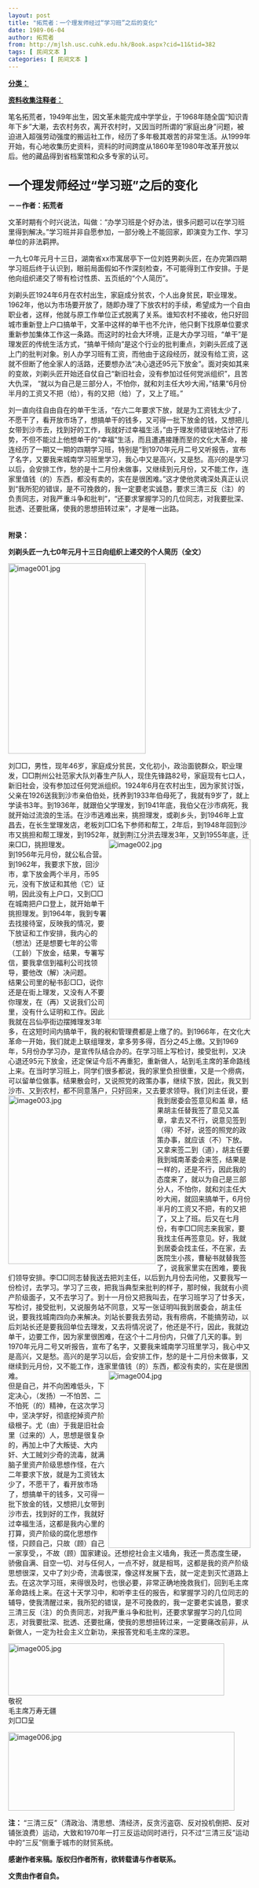 ```yaml
---
layout: post
title: "拓荒者：一个理发师经过“学习班”之后的变化"
date: 1989-06-04
author: 拓荒者
from: http://mjlsh.usc.cuhk.edu.hk/Book.aspx?cid=11&tid=382
tags: [ 民间文本 ]
categories: [ 民间文本 ]
---
```


<div style="margin: 15px 10px 10px 0px;">
 <div>
  <span id="ctl00_ContentPlaceHolder1_chapter1_SubjectLabel" style="font-weight:bold;text-decoration:underline;">
   分类：
  </span>
 </div>
 <p>
  <strong>
   <u>
    资料收集注释者：
   </u>
  </strong>
 </p>
 <p>
  笔名拓荒者，1949年出生，因文革未能完成中学学业，于1968年随全国“知识青年下乡”大潮，去农村务农，离开农村时，又因当时所谓的“家庭出身”问题，被迫进入超强劳动强度的搬运社工作，经历了多年极其艰苦的非常生活。从1999年开始，有心地收集历史资料，资料的时间跨度从1860年至1980年改革开放以后。他的藏品得到省档案馆和众多专家的认可。
 </p>
 <p>
  <br/>
  <strong>
   <font size="5">
    一个理发师经过“学习班”之后的变化
   </font>
  </strong>
 </p>
 <p>
  <strong>
   －－作者：拓荒者
  </strong>
 </p>
 <p>
  文革时期有个时兴说法，叫做：“办学习班是个好办法，很多问题可以在学习班里得到解决。”学习班并非自愿参加，一部分晚上不能回家，即演变为工作、学习单位的非法羁押。
 </p>
 <p>
  一九七0年元月十三日，湖南省xx市寓居亭下一位刘姓男剃头匠，在办完第四期学习班后终于认识到，眼前局面假如不作深刻检查，不可能得到工作安排。于是他向组织递交了带有检讨性质、五页纸的“个人简历”。
 </p>
 <p>
  刘剃头匠1924年6月在农村出生，家庭成分贫农，个人出身贫民，职业理发。1962年，他以为市场要开放了，随即办理了下放农村的手续，希望成为一个自由职业者，这样，他就与原工作单位正式脱离了关系。谁知农村不接收，他只好回城市重新登上户口搞单干，文革中这样的单干也不允许，他只剩下找原单位要求重新参加集体工作这一条路。而这时的社会大环境，正是大办学习班，“单干”是理发匠的传统生活方式，“搞单干倾向”是这个行业的批判重点，刘剃头匠成了送上门的批判对象。别人办学习班有工资，而他由于这段经历，就没有给工资，这就不但断了他全家人的活路，还要想办法“决心退还95元下放金”。面对突如其来的变故，刘剃头匠开始还自仗自己“新旧社会，没有参加过任何党派组织”，且苦大仇深， “就以为自己是三部分人，不怕你，就和刘主任大吵大闹，”结果“6月份半月的工资又不把（给），有的又把（给）了，又上了班。”
 </p>
 <p>
  刘一直向往自由自在的单干生活，“在六二年要求下放，就是为工资钱太少了，不愿干了，看开放市场了，想搞单干的钱多，又可得一批下放金的钱，又想把儿女带到沙市去，找到好的工作，我就好过幸福生活，”由于理发师错误地估计了形势，不但不能过上他想单干的“幸福”生活，而且遭遇接踵而至的文化大革命，接连经历了一期又一期的四期学习班，特别是“到1970年元月二号又听报告，宣布了名字，又要我来城南学习班里学习，我心中又是高兴，又是愁。高兴的是学习以后，会安排工作，愁的是十二月份未做事，又继续到元月份，又不能工作，连家里值钱（的）东西，都没有卖的，实在是很困难。”这才使他灵魂深处真正认识到“我所犯的错误，是不可挽救的，我一定要老实诚恳，要求三清三反（注）的负责同志，对我严重斗争和批判”，“还要求掌握学习的几位同志，对我要批深、批透、还要批痛，使我的思想扭转过来”，才是唯一出路。
  <br/>
  <br/>
  <br/>
  <strong>
   附录：
  </strong>
 </p>
 <p>
  <strong>
   刘剃头匠一九七0年元月十三日向组织上递交的个人简历（全文）
  </strong>
 </p>
 <p>
  <img align="top" alt="image001.jpg" border="0" height="387" src="http://mjlsh.usc.cuhk.edu.hk/medias/contents/382/jilu/image001.jpg" width="280"/>
 </p>
 <p>
  刘□□，男性，现年46岁，家庭成分贫民，文化初小，政治面貌群众，职业理发，□□荆州公社范家大队刘春生产队人，现住先锋路82号，家庭现有七口人，新旧社会，没有参加过任何党派组织。1924年6月在农村出生，因为家贫讨饭，父亲在1926送我到沙市亲伯伯处，抚养到1933年伯母死了，我就有9岁了，就上学读书3年。到1936年，就跟伯父学理发，到1941年底，我伯父在沙市病死，我就开始过流浪的生活。在沙市逃难出来，挑担理发，或剃乡头，到1946年上宜昌去，在长生堂理发店，老板刘□□名下参师和帮工，2年后，到1948年回到沙市又挑担和帮工理发，到1952年，就到荆江分洪去理发3年，又到1955年底，迁来□□，挑担理发。
  <img align="right" alt="image002.jpg" border="0" height="366" src="http://mjlsh.usc.cuhk.edu.hk/medias/contents/382/jilu/image002.jpg" width="290"/>
  <br/>
  到1956年元月份，就公私合营。到1962年，我要求下放，回沙市，拿下放金两个半月，币95元，没有下放证和其他（它）证明，因此没有上户口，又到□□在城南把户口登上，就开始单干挑担理发。到1964年，我到专署去找接待室，反映我的情况，要下放证和工作安排，我内心的（想法）还是想要七年的公零（工龄）下放金，结果，专署写信，要我拿信到福利公司找领导，要他改（解）决问题。
  <br/>
  结果公司里的秘书彭□□，说你还是在街上理发，又没有人不要你理发，在（再）又说我们公司里，没有什么证明和工作。因此我就在吕仙亭街边摆摊理发3年多，在这短时间内搞单干，我的税和管理费都是上缴了的。到1966年，在文化大革命一开始，我们就走上联组理发，拿多劳多得，百分之45上缴。又到1969年，5月份办学习办，是宣传队结合办的。在学习班上写检讨，接受批判，又决心退还95元下放金，还定保证今后不再重犯，重新做人，站到毛主席的革命路线上来。在当时学习班上，同学们很多都说，我的家里负担很重，又是一个痨病，可以留单位做事。结果散会时，又说照党的政策办事，继续下放，因此，我又到沙市、又到农村，都不同意落户，只好回来，又去要求领导。我们刘主任说，要我到居委会签意见和盖
  <img align="left" alt="image003.jpg" border="0" height="343" src="http://mjlsh.usc.cuhk.edu.hk/medias/contents/382/jilu/image003.jpg" width="300"/>
  章，结果胡主任替我签了意见又盖章，拿去又不行，说意见签到（得）不好，说签的照党的政策办事，就应该（不）下放。又拿来签二到（道），胡主任要我到城南革委会来签，结果是一样的，还是不行，因此我的态度来了，就以为自己是三部分人，不怕你，就和刘主任大吵大闹，就回来搞单干，6月份半月的工资又不把，有的又把了，又上了班。后又在七月份，有李□□同志来我家，要我找主任再签意见。好，我就到居委会找主任，不在家，去医院生小孩，曹秘书就替我签了，说我家里实在困难，要我们领导安排。李□□同志替我送去把刘主任，以后到九月份去问他，又要我写一份检讨，去学习。学习了三夜，把我当典型来批判的样子，那时候，我就有小资产阶级面子，又不去学习了。到十一月份又把我叫去，在学习班学习了廿多天，写检讨，接受批判，又说服务站不同意，又写一张证明叫我到居委会，胡主任说，要我找城南四向办来解决。刘站长要我去劳动，我有痨病，不能搞劳动，以后刘站长还是要我回单位去理发，又去将情况说了，他还是不行，因此，我就边单干，边要工作，因为家里很困难，在这个十二月份内，只做了几天的事。到1970年元月二号又听报告，宣布了名字，又要我来城南学习班里学习，我心中又是高兴，又是愁。高兴的是学习以后，会安排工作，愁的是十二月份未做事，又继续到元月份，又不能工作，连家里值钱（的）东西，都没有卖的，实在是很困难。
  <img align="right" alt="image004.jpg" border="0" height="360" src="http://mjlsh.usc.cuhk.edu.hk/medias/contents/382/jilu/image004.jpg" width="290"/>
  <br/>
  但是自己，并不向困难低头，下定决心，（发扬）一不怕苦、二不怕死（的）精神，在这次学习中，坚决学好，彻底挖掉资产阶级根子。尤（由）于我是旧社会里（过来的）人，思想是很复杂的，再加上中了大叛徒、大内奸、大工贼刘少奇的流毒，就满脑子里资产阶级思想作怪，在六二年要求下放，就是为工资钱太少了，不愿干了，看开放市场了，想搞单干的钱多，又可得一批下放金的钱，又想把儿女带到沙市去，找到好的工作，我就好过幸福生活，这都是我内心里的打算，资产阶级的腐化思想作怪，只顾自己，只故（顾）自己一家享受，，不故（顾）国家建设。还想挖社会主义墙角，我还一贯态度生硬，骄傲自满、目空一切、对与任何人，一点不好，就是相骂，这都是我的资产阶级思想很深，又中了刘少奇，流毒很深，像这样发展下去，就一定走到灭忙道路上去。在这次学习班，来得很及时，也很必要，非常正确地挽救我们，回到毛主席革命路线上来。在这十天学习中，和听李主任的报告，和掌握学习的几位同志的辅导，使我清醒过来，我所犯的错误，是不可挽救的，我一定要老实诚恳，要求三清三反（注）的负责同志，对我严重斗争和批判，还要求掌握学习的几位同志，对我要批深、批透、还要批痛，使我的思想扭转过来，一定要痛改前非，从新做人，一定为社会主义立新功，来报答党和毛主席的深恩。
 </p>
 <p>
  <img align="top" alt="image005.jpg" border="0" height="106" src="http://mjlsh.usc.cuhk.edu.hk/medias/contents/382/jilu/image005.jpg" width="440"/>
  <br/>
  敬祝
  <br/>
  毛主席万寿无疆
  <br/>
  刘□□呈
 </p>
 <p>
  <img align="top" alt="image006.jpg" border="0" height="160" src="http://mjlsh.usc.cuhk.edu.hk/medias/contents/382/jilu/image006.jpg" width="461"/>
  <br/>
 </p>
 <p>
  <strong>
   注：
  </strong>
  “三清三反”（清政治、清思想、清经济，反贪污盗窃、反对投机倒把、反对铺张浪费）运动，大致和1970年一打三反运动同时进行，只不过“三清三反”运动中的“三反”侧重于城市的财贸系统。
 </p>
 <p>
 </p>
 <p>
  <strong>
   感谢作者来稿。版权归作者所有，欲转载请与作者联系。
  </strong>
 </p>
 <p>
  <strong>
   文责由作者自负。
  </strong>
 </p>
</div>

